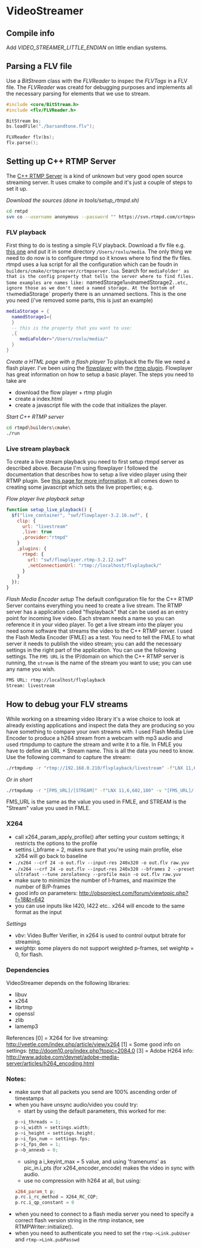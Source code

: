 # VideoStreamer

## Compile info
Add _VIDEO_STREAMER_LITTLE_ENDIAN_ on little endian systems.

## Parsing a FLV file
Use a _BitStream_ class with the _FLVReader_ to inspec the _FLVTags_ in a FLV file. 
The _FLVReader_ was creatd for debugging purposes and implements all the necessary 
parsing for elements that we use to stream. 

````c++
#include <core/BitStream.h>
#include <flv/FLVReader.h>

BitStream bs;
bs.loadFile("./barsandtone.flv");

FLVReader flv(bs);
flv.parse();
````

## Setting up C++ RTMP Server
The [C++ RTMP Server](http://www.rtmpd.com/) is a kind of unknown but very
good open source streaming server. It uses cmake to compile and it's just 
a couple of steps to set it up. 

_Download the sources (done in tools/setup_rtmpd.sh)_
````sh
cd rmtpd
svn co --username anonymous --password "" https://svn.rtmpd.com/crtmpserver/trunk/ .        
````

### FLV playback

First thing to do is testing a simple FLV playback. Download a flv file 
e.g. [this one](http://www.mediacollege.com/video-gallery/testclips/barsandtone.flv) and put 
it in some directory `/Users/roxlu/media`. The only thing we need to do now is to configure
rtmpd so it knows where to find the flv files. rtmpd uses a lua script for all the 
configuration which can be foudn in `builders/cmake/crtmpserver/crtmpserver.lua`. 
Search for `mediaFolder' as that is the config property that tells the server where
to find files. Some examples are names like: `namedStorage1` and `namedStorage2` ..etc,
ignore those as we don't need a named storage. At the bottom of the `mediaStorage` 
property there is an unnamed sections. This is the one you need (i've removed some 
parts, this is just an example)

````lua
mediaStorage = {
  namedStorage1={       
  }
  -- this is the property that you want to use:
  ,{
     mediaFolder="/Users/roxlu/media/"
  }
}
```` 

_Create a HTML page with a flash player_
To playback the flv file we need a flash player. I've been using the [flowplayer](http://flash.flowplayer.org/download/)
with the [rtmp plugin](http://flash.flowplayer.org/plugins/streaming/rtmp.html). Flowplayer has
great information on how to setup a basic player. The steps you need to take are

 - download the flow player + rtmp plugin 
 - create a index.html
 - create a javascript file with the code that initializes the player.

_Start C++ RTMP server_
````sh
cd rtmpd\builders\cmake\
./run
````

### Live stream playback
To create a live stream playback you need to first setup rtmpd server as described above. Because
I'm using flowplayer I followed the documentation that describes how to setup a live video player
using their RTMP plugin. See [this page for more information](http://flash.flowplayer.org/plugins/streaming/rtmp.html#live). 
It all comes down to creating some javascript which sets the live properties; e.g.

_Flow player live playback setup_
````javascript
function setup_live_playback() {
  $f("live_container", "swf/flowplayer-3.2.16.swf", {
    clip: {
      url: "livestream"
      ,live: true
      ,provider:"rtmpd"
    }
    ,plugins: {
      rtmpd: {
        url: "swf/flowplayer.rtmp-3.2.12.swf"
        ,netConnectionUrl: "rtmp://localhost/flvplayback/"
      }
    }
  });
}
````

_Flash Media Encoder setup_
The default configuration file for the C++ RTMP Server contains everything you need
to create a live stream. The RTMP server has a application called "flvplayback" that 
can be used as an entry point for incoming live video. Each stream needs a name so 
you can reference it in your video player. To get a live stream into the 
player you need some software that streams the video to the C++ RTMP server.  I used 
the Flash Media Encoder (FMLE) as a test. You need to tell the FMLE to what server it 
needs to publish the video stream; you can add the necessary settings in the right 
part of the application. You can use the following settings. The `FMS URL` is the 
IP/domain on which the C++ RTMP server is running, the `stream` is the name of the 
stream you want to use; you can use any name you wish.

````sh
FMS URL: rtmp://localhost/flvplayback
Stream: livestream
````


## How to debug your FLV streams

While working on a streaming video library it's a wise choice to look at already
existing applications and inspect the data they are producing so you have something to 
compare your own streams with. I used Flash Media Live Encoder to produce a h264 stream
from a webcam with mp3 audio and used rtmpdump to capture the stream and write it 
to a file. In FMLE you have to define an URL + Stream name. This is all the data you 
need to know. Use the following command to capture the stream:

````sh
./rtmpdump -r "rtmp://192.168.0.210/flvplayback/livestream" -f"LNX 11,6,602,180" -v "rtmp://192.168.0.210/flvplayback/livestream" -o out.flv
````

_Or in short_
````sh
./rtmpdump -r "[FMS_URL]/[STREAM]" -f"LNX 11,6,602,180" -v "[FMS_URL]/[STREAM]" -o out.flv
````

FMS_URL is the same as the value you used in FMLE, and STREAM is the "Stream" value you 
used in FMLE.


### X264
- call x264_param_apply_profile() after setting your custom settings; it restricts the options to the profile
- settins i_bframe = 2, makes sure that you're using main profile, else x264 will go back to baseline
- `./x264 --crf 24 -o out.flv --input-res 240x320 -o out.flv raw.yuv`
- `./x264 --crf 24 -o out.flv --input-res 240x320 --bframes 2 --preset ultrafast --tune zerolatency --profile main -o out.flv raw.yuv`
- make sure to minimize the number of I-frames, and maximize the number of B/P-frames
- good info on parameters: http://obsproject.com/forum/viewtopic.php?f=18&t=642
- you can use inputs like I420, I422 etc.. x264 will encode to the same format as the input

_Settings_

- _vbv_: Video Buffer Verifier, in x264 is used to control output bitrate for streaming.
- _weightp_: some players do not support weighted p-frames, set weightp = 0, for flash.

### Dependencies

VideoStreamer depends on the following libraries:

- libuv
- x264
- librtmp
- openssl 
- zlib
- lamemp3

References
[0] = X264 for live streaming: http://veetle.com/index.php/article/view/x264
[1] = Some good info on settings: http://doom10.org/index.php?topic=2084.0 
[3] = Adobe H264 info: http://www.adobe.com/devnet/adobe-media-server/articles/h264_encoding.html 

### Notes:
- make sure that all packets you send are 100% ascending order of timestamps
- when you have unsync audio/video you could try:
  - start by using the default parameters, this worked for me:
  ````c++
  p->i_threads = 1;
  p->i_width = settings.width;
  p->i_height = settings.height;
  p->i_fps_num = settings.fps;
  p->i_fps_den = 1;
  p->b_annexb = 0; 
  ````
  - using a i_keyint_max = 5 value, and using 'framenums' as pic_in.i_pts (for x264_encoder_encode) makes the video in sync with audio.
  - use no compression with h264 at all, but using:
  ````c++
  x264_param_t p;
  p.rc.i_rc_method = X264_RC_CQP;
  p.rc.i_qp_constant = 0
  ````
- when you need to connect to a flash media server you need to specify a correct
  flash version string in the rtmp instance, see RTMPWriter::initialize().
- when you need to authenticate you need to set the `rtmp->Link.pubUser` and
  `rtmp->Link.pubPasswd`


